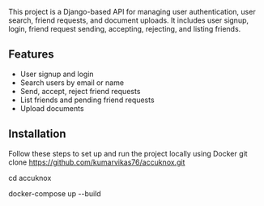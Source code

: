 This project is a Django-based API for managing user authentication, user search, friend requests, and document uploads. It includes user signup, login, friend request sending, accepting, rejecting, and listing friends.

## Features

- User signup and login
- Search users by email or name
- Send, accept, reject friend requests
- List friends and pending friend requests
- Upload documents

## Installation

Follow these steps to set up and run the project locally using Docker
git clone https://github.com/kumarvikas76/accuknox.git

cd accuknox

docker-compose up --build
